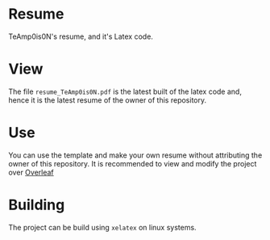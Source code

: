 # Resume
TeAmp0is0N's resume, and it's Latex code.

# View
The file `resume_TeAmp0is0N.pdf` is the latest built of the latex code and, hence it is the latest resume of the owner of this repository.

# Use

You can use the template and make your own resume without attributing the owner of this repository.
It is recommended to view and modify the project over [Overleaf](https://www.overleaf.com/)

# Building
The project can be build using `xelatex` on linux systems.

